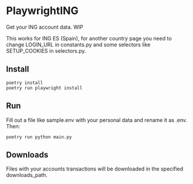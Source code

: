 # PlaywrightING

Get your ING account data. WIP

This works for ING ES (Spain), for another country page you need to change LOGIN_URL in constants.py and some selectors
like SETUP_COOKIES in selectors.py.

## Install

    poetry install
    poetry run playwright install

## Run

Fill out a file like sample.env with your personal data and rename it as .env. Then:

    poetry run python main.py

## Downloads

Files with your accounts transactions will be downloaded in the specified downloads_path.
